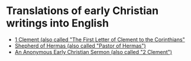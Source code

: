 # Translations of early Christian writings into English

* [1 Clement (also called "The First Letter of Clement to the Corinthians"](1clement.html)
* [Shepherd of Hermas (also called "Pastor of Hermas")](shepherdofhermas.html)
* [An Anonymous Early Christian Sermon (also called "2 Clement")](2clement.html)
